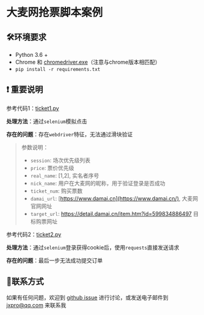 # 大麦网抢票脚本案例

## 🛠️环境要求

- Python 3.6 +
- Chrome 和 [chromedriver.exe](http://chromedriver.storage.googleapis.com/index.html)（注意与chrome版本相匹配）
- `pip install -r requirements.txt`

## ❗️ 重要说明

参考代码1：[ticket1.py](https://github.com/Entromorgan/Autoticket)

**处理方法**：通过`selenium`模拟点击

**存在的问题**：存在`webdriver`特征，无法通过滑块验证

> 参数说明：
>
> - `session`: 场次优先级列表
> - `price`: 票价优先级
> - `real_name`: [1,2], 实名者序号
> - `nick_name`: 用户在大麦网的昵称，用于验证登录是否成功
> - `ticket_num`: 购买票数
> - `damai_url`: [https://www.damai.cn](https://www.damai.cn/), 大麦网官网网址
> - `target_url`: https://detail.damai.cn/item.htm?id=599834886497 目标购票网址
>

参考代码2：[ticket2.py](https://github.com/MakiNaruto/Automatic_ticket_purchase)

**处理方法**：通过`selenium`登录获得cookie后，使用`requests`直接发送请求

**存在的问题**：最后一步无法成功提交订单

## 📧联系方式

如果有任何问题，欢迎到 [github issue](https://github.com/Jxpro/damai-tickets/issues) 进行讨论，或发送电子邮件到 [jxpro@qq.com](mailto:jxpro@qq.com) 来联系我
